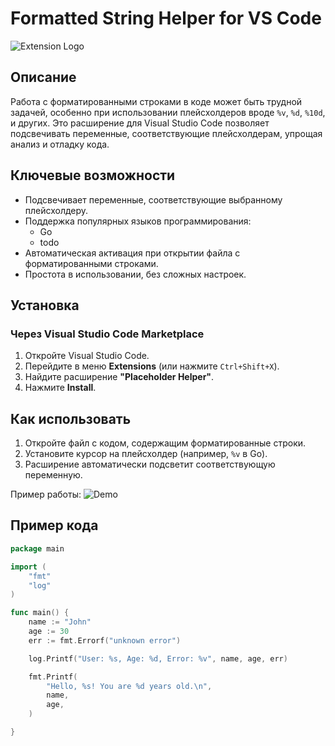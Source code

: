 # Formatted String Helper for VS Code

![Extension Logo](https://i.postimg.cc/kGz9FVnP/logo.png)

## Описание

Работа с форматированными строками в коде может быть трудной задачей, особенно при использовании плейсхолдеров вроде `%v`, `%d`, `%10d`, и других. Это расширение для Visual Studio Code позволяет подсвечивать переменные, соответствующие плейсхолдерам, упрощая анализ и отладку кода.

## Ключевые возможности

- Подсвечивает переменные, соответствующие выбранному плейсхолдеру.
- Поддержка популярных языков программирования:
  - Go
  - todo
- Автоматическая активация при открытии файла с форматированными строками.
- Простота в использовании, без сложных настроек.

## Установка

### Через Visual Studio Code Marketplace

1. Откройте Visual Studio Code.
2. Перейдите в меню **Extensions** (или нажмите `Ctrl+Shift+X`).
3. Найдите расширение **"Placeholder Helper"**.
4. Нажмите **Install**.

## Как использовать

1. Откройте файл с кодом, содержащим форматированные строки.
2. Установите курсор на плейсхолдер (например, `%v` в Go).
3. Расширение автоматически подсветит соответствующую переменную.

Пример работы:
![Demo](https://i.gifer.com/embedded/download/3Orvg.gif)

## Пример кода

```go
package main

import (
	"fmt"
	"log"
)

func main() {
	name := "John"
	age := 30
	err := fmt.Errorf("unknown error")

	log.Printf("User: %s, Age: %d, Error: %v", name, age, err)

    fmt.Printf(
        "Hello, %s! You are %d years old.\n",
        name,
        age,
    )

}
```
